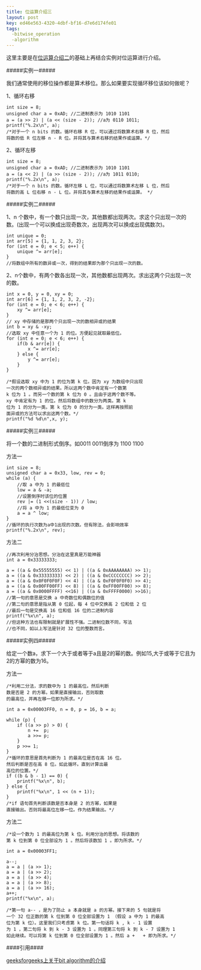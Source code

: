 ```yaml
---
title: 位运算介绍三
layout: post
key: ed46e563-4320-4dbf-bf16-d7e6d174fe01
tags:
  -bitwise_operation
  -algorithm
---
```



这里主要是在[位运算介绍二](bit_operation2.html)的基础上再结合实例对位运算进行介绍。

#####实例一#####

我们通常使用的移位操作都是算术移位。那么如果要实现循环移位该如何做呢？

1、循环右移
	
	int size = 8;
	unsigned char a = 0xAD; //二进制表示为 1010 1101
	a = (a >> 2) | (a << (size - 2)); //a为 0110 1011;
	printf("%.2x\n", a);
 	/*对于一个 n bits 的数。循环右移 R 位，可以通过将数算术右移 R 位，然后
	将数的低 R 位左移 n - R 位。并将其与算术右移的结果作或运算。*/ 

2、循环左移

	int size = 8;
	unsigned char a = 0xAD; //二进制表示为 1010 1101
	a = (a << 2) | (a >> (size - 2)); //a为 1011 0110;
	printf("%.2x\n", a);
	/*对于一个 n bits 的数。循环左移 L 位，可以通过将数算术左移 L 位，然后
	将数的高 L 位右移 n - L 位。并将其与算术左移的结果作或运算。 */ 

#####实例二#####

1、n 个数中，有一个数只出现一次，其他数都出现两次。求这个只出现一次的数。(出现一个可以换成出现奇数次，出现两次可以换成出现偶数次)。

	int unique = 0;
	int arr[5] = {1, 1, 2, 3, 2};
	for (int e = 0; e < 5; e++) {
		unique ^= arr[e];
	}
	//将数组中所有的数异或一次，得到的结果即为那个只出现一次的数。

2、n个数中，有两个数各出现一次，其他数都出现两次。求出这两个只出现一次的数。
	
	int x = 0, y = 0, xy = 0;
	int arr[6] = {1, 1, 2, 3, 2, -2};
	for (int e = 0; e < 6; e++) {
		xy ^= arr[e];
	}
 	// xy 中存储的是那两个只出现一次的数相异或的结果
	int b = xy & -xy;
	//选取 xy 中任意一个为 1 的位。方便起见就取最低位。
	for (int e = 0; e < 6; e++) {
		if(b & arr[e]) {
			x ^= arr[e];
		} else {
			y ^= arr[e];
		}
	}

	/*假设选取 xy 中为 1 的位为第 k 位。因为 xy 为数组中只出现
	一次的两个数相异或的结果。所以这两个数中肯定有一个数第
 	k 位为 1 。而另一个数的第 k 位为 0 。且由于这两个数不等。
 	xy 中肯定有为 1 的位。然后将数组中的数分为两类。第 k 
	位为 1 的分为一类。第 k 位为 0 的分为一类。这样再按照前
	面异或的方法可以求出这两个数。*/
	printf("%d %d\n",x, y);

#####实例三#####

将一个数的二进制形式倒序。如0011 0011倒序为 1100 1100

方法一

	int size = 8;
	unsigned char a = 0x33, low, rev = 0;
	while (a) {
		//取 a 中为 1 的最低位
		low = a & -a;
		//设置倒序时该位的位置
		rev |= (1 <<(size - 1)) / low;
		//将 a 中为 1 的最低位变为 0 
		a = a ^ low;
	}
	//循环的执行次数为a中1出现的次数。但有除法，会影响效率
	printf("%.2x\n", rev);

方法二
	
	//再次利用分治思想。分治在这里真是万能神器
	int a = 0x33333333;

	a = ((a & 0x55555555) << 1) | ((a & 0xAAAAAAAA) >> 1);
	a = ((a & 0x33333333) << 2) | ((a & 0xCCCCCCCC) >> 2);
	a = ((a & 0x0F0F0F0F) << 4) | ((a & 0xF0F0F0F0) >> 4); 
	a = ((a & 0x00FF00FF) << 8) | ((a & 0xFF00FF00) >> 8); 
	a = ((a & 0x0000FFFF) <<16) | ((a & 0xFFFF0000) >>16); 
	//第一句的意思是交换 a 中奇数位和偶数位的值
	//第二句的意思是指从第 0 位起，每 4 位中交换高 2 位和低 2 位
	//最后一句是交换高 16 位和低 16 位的二进制内容
	printf("%x\n", a);
	//但这种方法也有限制就是扩展性不强。二进制位数不同，写法
	//也不同，如以上写法是针对 32 位的整数而言。

#####实例四#####

给定一个数a，求下一个大于或者等于a且是2的幂的数。例如15,大于或等于它且为2的方幂的数为16。

方法一
	
	/*利用二分法，求的数中为 1 的最高位。然后判断
	数是否是 2 的方幂。如果是直接输出，否则取数
	的最高位，并再左移一位即为所求。*/
	
	int a = 0x00003FF0, n = 0, p = 16, b = a;

	while (p) {
		if ((a >> p) > 0) {
			n +=  p;
			a >>= p;
		}
		p >>= 1;
	}
 	/*循环的意思是首先判断为 1 的最高位是否在高 16 位。
	然后判断是否在高 8 位。如此循环。直到计算出最
	高位的位置。*/
	if ((b & b - 1) == 0) {
		printf("%x\n", b);
	} else {
		printf("%x\n", 1 << (n + 1));
	}
 	/*if 语句首先判断该数是否本身是 2 的方幂，如果是
	直接输出。否则将最高位左移一位。作为结果输出。*/

方法二

	/*设一个数为 1 的最高位为第 k 位。利用分治的思想。将该数的
	第 k 位到第 0 位全部设为 1 。然后将该数加 1 。即为所求。*/

	int a = 0x00003FF1;

	a--;
	a = a | (a >> 1);
	a = a | (a >> 2);
	a = a | (a >> 4);
	a = a | (a >> 8);
	a = a | (a >> 16);
	a++;
	printf("%x\n", a);

	/*第一句 a-- ，是为了防止 a 本身就是 a 的方幂。接下来的 5 句就是将
	一个 32 位正数的第 k 位到第 0 位全部设置为 1 （假设 a 中为 1 的最高
	位为第 k 位）。这里我们只考虑第 k 位。第一句话将 k , k - 1 设置
	为 1 ，第二句将 k 到 k - 3 设置为 1 。同理第三句将 k 到 k - 7 设置为 1 
	如此继续。可以将第 k 位到第 0 位全部设置为 1 。然后 a +   + 即为所求。*/

####引用####

[geeksforgeeks上关于bit algorithm的介绍](http://www.geeksforgeeks.org/fundamentals-of-algorithms/)<br>
